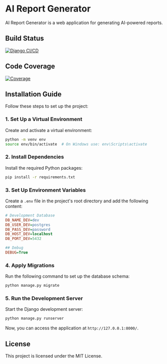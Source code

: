 # AI Report Generator

AI Report Generator is a web application for generating AI-powered reports.

## Build Status 
[![Django CI/CD](https://github.com/klinikpintar/ai-report-generator/actions/workflows/ci-cd.yml/badge.svg)](https://github.com/klinikpintar/ai-report-generator/actions/workflows/ci-cd.yml)

## Code Coverage
[![Coverage](https://sonarcloud.io/api/project_badges/measure?project=kp-x-ppl-a1_ai-report-generator&metric=coverage)](https://sonarcloud.io/summary/new_code?id=kp-x-ppl-a1_ai-report-generator)

## Installation Guide

Follow these steps to set up the project:

### 1. Set Up a Virtual Environment
Create and activate a virtual environment:
```sh
python -m venv env
source env/bin/activate  # On Windows use: env\Scripts\activate
```

### 2. Install Dependencies
Install the required Python packages:
```sh
pip install -r requirements.txt
```

### 3. Set Up Environment Variables
Create a `.env` file in the project's root directory and add the following content:

```ini
# Development Database
DB_NAME_DEV=dev
DB_USER_DEV=postgres
DB_PASS_DEV=password
DB_HOST_DEV=localhost
DB_PORT_DEV=5432

## Debug
DEBUG=True
```

### 4. Apply Migrations
Run the following command to set up the database schema:
```sh
python manage.py migrate
```

### 5. Run the Development Server
Start the Django development server:
```sh
python manage.py runserver
```

Now, you can access the application at `http://127.0.0.1:8000/`.

## License
This project is licensed under the MIT License.
